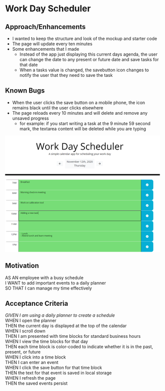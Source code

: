 # Work Day Scheduler

## Approach/Enhancements
- I wanted to keep the structure and look of the mockup and starter code
- The page will update every ten minutes
- Some enhancements that I made
  - Instead of the app just displaying this current days agenda, the user can change the date to any present or future date and save tasks for that date
  - When a tasks value is changed, the savebutton icon changes to notify the user that they need to save the task

## Known Bugs
- When the user clicks the save button on a mobile phone, the icon remains black until the user clicks elsewhere
- The page reloads every 10 minutes and will delete and remove any unsaved progress
  - for example: if you start writing a task at the 9 minute 59 second mark, the textarea content will be deleted while you are typing

![Screenshot of App](./assets/images/screenshot.png)

## Motivation
AS AN employee with a busy schedule\
I WANT to add important events to a daily planner\
SO THAT I can manage my time effectively

## Acceptance Criteria
*GIVEN I am using a daily planner to create a schedule*\
WHEN I open the planner\
THEN the current day is displayed at the top of the calendar\
WHEN I scroll down\
THEN I am presented with time blocks for standard business hours\
WHEN I view the time blocks for that day\
THEN each time block is color-coded to indicate whether it is in the past, present, or future\
WHEN I click into a time block\
THEN I can enter an event\
WHEN I click the save button for that time block\
THEN the text for that event is saved in local storage\
WHEN I refresh the page\
THEN the saved events persist
